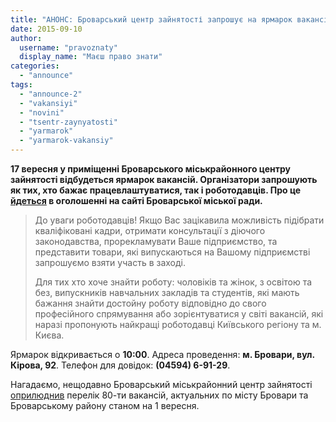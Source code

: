 ```yaml
---
title: "АНОНС: Броварський центр зайнятості запрошує на ярмарок вакансій"
date: 2015-09-10
author: 
  username: "pravoznaty"
  display_name: "Маєш право знати"
categories: 
  - "announce"
tags: 
  - "announce-2"
  - "vakansiyi"
  - "novini"
  - "tsentr-zaynyatosti"
  - "yarmarok"
  - "yarmarok-vakansiy"
---
```


**17 вересня у приміщенні Броварського міськрайонного центру зайнятості відбудеться ярмарок вакансій. Організатори запрошують як тих, хто бажає працевлаштуватися, так і роботодавців. Про це [йдеться](https://docs.brovary.org/p27260/09.09.2015) в оголошенні на сайті Броварської міської ради.**

> До уваги роботодавців! Якщо Вас зацікавила можливість підібрати кваліфіковані кадри, отримати консультації з діючого законодавства, прорекламувати Ваше підприємство, та представити товари, які випускаються на Вашому підприємстві запрошуємо взяти участь в заході.
> 
> Для тих хто хоче знайти роботу: чоловіків та жінок, з освітою та без, випускників навчальних закладів та студентів, які мають бажання знайти достойну роботу відповідно до свого професійного спрямування або зорієнтуватися у світі вакансій, які наразі пропонують найкращі роботодавці Київського регіону та м. Києва.

Ярмарок відкривається о **10:00**. Адреса проведення: **м. Бровари, вул. Кірова, 92**. Телефон для довідок: **(04594) 6-91-29**.

Нагадаємо, нещодавно Броварський міськрайонний центр зайнятості [оприлюднив](https://mpz.brovary.org/brovarskyj-tsentr-zajnyatosti-oprylyudnyv-perelik-aktualnyh-na-1-veresnya-vakansij/) перелік 80-ти вакансій, актуальних по місту Бровари та Броварському району станом на 1 вересня.
